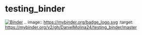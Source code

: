 # testing_binder
[![Binder](https://mybinder.org/badge_logo.svg)](https://mybinder.org/v2/gh/DanielMolina24/testing_binder/master)
.. image:: https://mybinder.org/badge_logo.svg
 :target: https://mybinder.org/v2/gh/DanielMolina24/testing_binder/master
